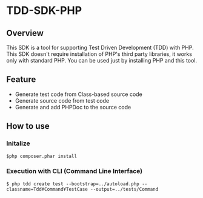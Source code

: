 # TDD-SDK-PHP
## Overview
This SDK is a tool for supporting Test Driven Development (TDD) with PHP.
This SDK doesn't require installation of PHP's third party libraries, it works only with standard PHP.
You can be used just by installing PHP and this tool.

## Feature
* Generate test code from Class-based source code
* Generate source code from test code
* Generate and add PHPDoc to the source code

## How to use
### Initalize
```
$php composer.phar install
```

### Execution with CLI (Command Line Interface)

```
$ php tdd create test --bootstrap=../autoload.php --classname=Tdd¥Command¥TestCase --output=../tests/Command
```

